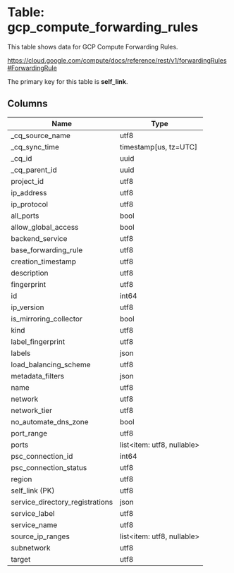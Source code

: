 # Table: gcp_compute_forwarding_rules

This table shows data for GCP Compute Forwarding Rules.

https://cloud.google.com/compute/docs/reference/rest/v1/forwardingRules#ForwardingRule

The primary key for this table is **self_link**.

## Columns

| Name          | Type          |
| ------------- | ------------- |
|_cq_source_name|utf8|
|_cq_sync_time|timestamp[us, tz=UTC]|
|_cq_id|uuid|
|_cq_parent_id|uuid|
|project_id|utf8|
|ip_address|utf8|
|ip_protocol|utf8|
|all_ports|bool|
|allow_global_access|bool|
|backend_service|utf8|
|base_forwarding_rule|utf8|
|creation_timestamp|utf8|
|description|utf8|
|fingerprint|utf8|
|id|int64|
|ip_version|utf8|
|is_mirroring_collector|bool|
|kind|utf8|
|label_fingerprint|utf8|
|labels|json|
|load_balancing_scheme|utf8|
|metadata_filters|json|
|name|utf8|
|network|utf8|
|network_tier|utf8|
|no_automate_dns_zone|bool|
|port_range|utf8|
|ports|list<item: utf8, nullable>|
|psc_connection_id|int64|
|psc_connection_status|utf8|
|region|utf8|
|self_link (PK)|utf8|
|service_directory_registrations|json|
|service_label|utf8|
|service_name|utf8|
|source_ip_ranges|list<item: utf8, nullable>|
|subnetwork|utf8|
|target|utf8|